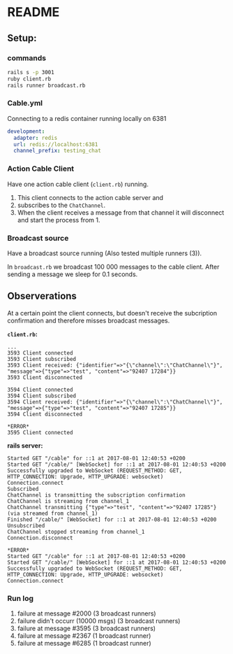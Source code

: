 # README

## Setup:

### commands

```bash
rails s -p 3001
ruby client.rb
rails runner broadcast.rb
```

### Cable.yml

Connecting to a redis container running locally on 6381

```yaml
development:
  adapter: redis
  url: redis://localhost:6381
  channel_prefix: testing_chat
```

### Action Cable Client

Have one action cable client (`client.rb`) running.

1. This client connects to the action cable server and
2. subscribes to the `ChatChannel`.
3. When the client receives a message from that channel it will disconnect and
   start the process from 1.

### Broadcast source

Have a broadcast source running (Also tested multiple runners (3)).

In `broadcast.rb` we broadcast 100 000 messages to the cable client. After
sending a message we sleep for 0.1 seconds.

## Observerations

At a certain point the client connects, but doesn't receive the subcription
confirmation and therefore misses broadcast messages.

**`client.rb`:**

```log
...
3593 Client connected
3593 Client subscribed
3593 Client received: {"identifier"=>"{\"channel\":\"ChatChannel\"}", "message"=>{"type"=>"test", "content"=>"92407 17284"}}
3593 Client disconnected

3594 Client connected
3594 Client subscribed
3594 Client received: {"identifier"=>"{\"channel\":\"ChatChannel\"}", "message"=>{"type"=>"test", "content"=>"92407 17285"}}
3594 Client disconnected

*ERROR*
3595 Client connected
```

**rails server:**

```log
Started GET "/cable" for ::1 at 2017-08-01 12:40:53 +0200
Started GET "/cable/" [WebSocket] for ::1 at 2017-08-01 12:40:53 +0200
Successfully upgraded to WebSocket (REQUEST_METHOD: GET, HTTP_CONNECTION: Upgrade, HTTP_UPGRADE: websocket)
Connection.connect
Subscribed
ChatChannel is transmitting the subscription confirmation
ChatChannel is streaming from channel_1
ChatChannel transmitting {"type"=>"test", "content"=>"92407 17285"} (via streamed from channel_1)
Finished "/cable/" [WebSocket] for ::1 at 2017-08-01 12:40:53 +0200
Unsubscribed
ChatChannel stopped streaming from channel_1
Connection.disconnect

*ERROR*
Started GET "/cable" for ::1 at 2017-08-01 12:40:53 +0200
Started GET "/cable/" [WebSocket] for ::1 at 2017-08-01 12:40:53 +0200
Successfully upgraded to WebSocket (REQUEST_METHOD: GET, HTTP_CONNECTION: Upgrade, HTTP_UPGRADE: websocket)
Connection.connect
```

### Run log

1. failure at message #2000 (3 broadcast runners)
2. failure didn't occurr (10000 msgs) (3 broadcast runners)
3. failure at message #3595 (3 broadcast runners)
4. failure at message #2367 (1 broadcast runner)
5. failure at message #6285 (1 broadcast runner)
